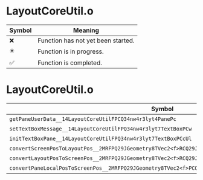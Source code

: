 # LayoutCoreUtil.o
| Symbol | Meaning 
| ------------- | ------------- 
| :x: | Function has not yet been started. 
| :eight_pointed_black_star: | Function is in progress. 
| :white_check_mark: | Function is completed. 


# LayoutCoreUtil.o
| Symbol | Decompiled? |
| ------------- | ------------- |
| `getPaneUserData__14LayoutCoreUtilFPCQ34nw4r3lyt4PanePc` | :x: |
| `setTextBoxMessage__14LayoutCoreUtilFPQ34nw4r3lyt7TextBoxPCw` | :x: |
| `initTextBoxPane__14LayoutCoreUtilFPQ34nw4r3lyt7TextBoxPCcUl` | :x: |
| `convertScreenPosToLayoutPos__2MRFPQ29JGeometry8TVec2<f>RCQ29JGeometry8TVec2<f>` | :x: |
| `convertLayoutPosToScreenPos__2MRFPQ29JGeometry8TVec2<f>RCQ29JGeometry8TVec2<f>` | :x: |
| `convertPaneLocalPosToScreenPos__2MRFPQ29JGeometry8TVec2<f>PCQ34nw4r3lyt4PaneRCQ29JGeometry8TVec2<f>` | :x: |
